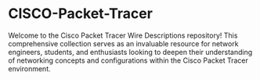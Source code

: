 # CISCO-Packet-Tracer
Welcome to the Cisco Packet Tracer Wire Descriptions repository! This comprehensive collection serves as an invaluable resource for network engineers, students, and enthusiasts looking to deepen their understanding of networking concepts and configurations within the Cisco Packet Tracer environment.
